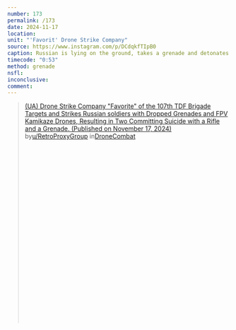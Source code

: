```yaml
---
number: 173
permalink: /173
date: 2024-11-17
location: 
unit: "'Favorit' Drone Strike Company"
source: https://www.instagram.com/p/DCdqkfTIpB0
caption: Russian is lying on the ground, takes a grenade and detonates to his chest
timecode: "0:53"
method: grenade
nsfl: 
inconclusive: 
comment: 
---
```

<blockquote class="reddit-embed-bq" style="height:500px" data-embed-height="586"><a href="https://www.reddit.com/r/DroneCombat/comments/1gtbroi/ua_drone_strike_company_favorite_of_the_107th_tdf/">(UA) Drone Strike Company "Favorite" of the 107th TDF Brigade Targets and Strikes Russian soldiers with Dropped Grenades and FPV Kamikaze Drones, Resulting in Two Committing Suicide with a Rifle and a Grenade. (Published on November 17, 2024)</a><br> by<a href="https://www.reddit.com/user/RetroProxyGroup/">u/RetroProxyGroup</a> in<a href="https://www.reddit.com/r/DroneCombat/">DroneCombat</a></blockquote><script async="" src="https://embed.reddit.com/widgets.js" charset="UTF-8"></script>